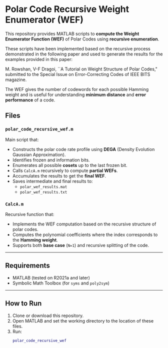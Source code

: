 # Polar Code Recursive Weight Enumerator (WEF)

This repository provides MATLAB scripts to **compute the Weight Enumerator Function (WEF)** of Polar Codes using **recursive enumeration**.

These scripts have been implemented based on the recursive process demonstrated in the following paper and used to generate the results for the examples provided in this paper:

M. Rowshan, V-F Dragoi, ``A Tutorial on Weight Structure of Polar Codes," submitted to the Special Issue on Error-Correcting Codes of IEEE BITS magazine.

The WEF gives the number of codewords for each possible Hamming weight and is useful for understanding **minimum distance** and **error performance** of a code.

## Files

### `polar_code_recursive_wef.m`
Main script that:
- Constructs the polar code rate profile using **DEGA** (Density Evolution Gaussian Approximation).
- Identifies frozen and information bits.
- Enumerates all possible **cosets** up to the last frozen bit.
- Calls `CalcA.m` recursively to compute **partial WEFs**.
- Accumulates the results to get the **final WEF**.
- Saves intermediate and final results to:
  - `polar_wef_results.mat`
  - `polar_wef_results.txt`

### `CalcA.m`
Recursive function that:
- Implements the WEF computation based on the recursive structure of polar codes.
- Computes the polynomial coefficients where the index corresponds to the **Hamming weight**.
- Supports both **base case** (`N=1`) and recursive splitting of the code.

---

## Requirements
- MATLAB (tested on R2021a and later)
- Symbolic Math Toolbox (for `syms` and `poly2sym`)

---

## How to Run

1. Clone or download this repository.
2. Open MATLAB and set the working directory to the location of these files.
3. Run:
   ```matlab
   polar_code_recursive_wef
